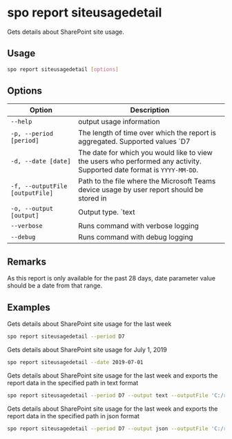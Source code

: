 # spo report siteusagedetail

Gets details about SharePoint site usage.

## Usage

```sh
spo report siteusagedetail [options]
```

## Options

Option|Description
------|-----------
`--help`|output usage information
`-p, --period [period]`|The length of time over which the report is aggregated. Supported values `D7|D30|D90|D180`
`-d, --date [date]`|The date for which you would like to view the users who performed any activity. Supported date format is `YYYY-MM-DD`.
`-f, --outputFile [outputFile]`|Path to the file where the Microsoft Teams device usage by user report should be stored in
`-o, --output [output]`|Output type. `text|json`. Default `text`
`--verbose`|Runs command with verbose logging
`--debug`|Runs command with debug logging

## Remarks

As this report is only available for the past 28 days, date parameter value should be a date from that range.

## Examples

Gets details about SharePoint site usage for the last week

```sh
spo report siteusagedetail --period D7
```

Gets details about SharePoint site usage for July 1, 2019

```sh
spo report siteusagedetail --date 2019-07-01
```

Gets details about SharePoint site usage for the last week and exports the report data in the specified path in text format

```sh
spo report siteusagedetail --period D7 --output text --outputFile 'C:/report.txt'
```

Gets details about SharePoint site usage for the last week and exports the report data in the specified path in json format

```sh
spo report siteusagedetail --period D7 --output json --outputFile 'C:/report.json'
```
